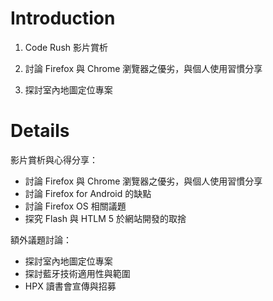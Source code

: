 # Introduction #

1. Code Rush 影片賞析

2. 討論 Firefox 與 Chrome 瀏覽器之優劣，與個人使用習慣分享

3. 探討室內地圖定位專案


# Details #

影片賞析與心得分享：

  * 討論 Firefox 與 Chrome 瀏覽器之優劣，與個人使用習慣分享
  * 討論 Firefox for  Android 的缺點
  * 討論 Firefox OS 相關議題
  * 探究 Flash 與 HTLM 5 於網站開發的取捨


額外議題討論：

  * 探討室內地圖定位專案
  * 探討藍牙技術適用性與範圍
  * HPX 讀書會宣傳與招募
